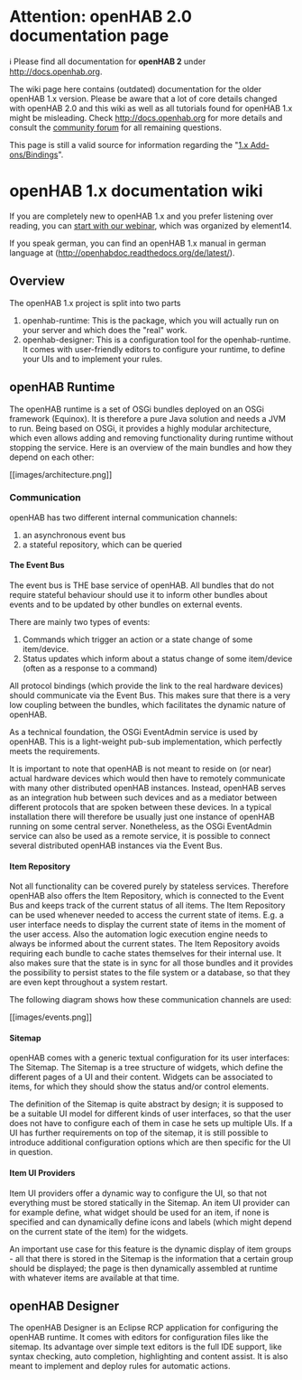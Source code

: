 # Attention: openHAB 2.0 documentation page

ℹ Please find all documentation for **openHAB 2** under http://docs.openhab.org.

The wiki page here contains (outdated) documentation for the older openHAB 1.x version. Please be aware that a lot of core details changed with openHAB 2.0 and this wiki as well as all tutorials found for openHAB 1.x might be misleading. Check http://docs.openhab.org for more details and consult the [community forum](http://community.openhab.org) for all remaining questions.

This page is still a valid source for information regarding the "[1.x Add-ons/Bindings](http://docs.openhab.org/addons/index.html)".

# openHAB 1.x documentation wiki

If you are completely new to openHAB 1.x and you prefer listening over reading, you can [start with our webinar](http://www.element14.com/community/videos/12763/l/home-automation-at-your-fingertips-with-eclipse-smarthome-and-openhab), which was organized by element14.

If you speak german, you can find an openHAB 1.x manual in german language at (http://openhabdoc.readthedocs.org/de/latest/).

## Overview

The openHAB 1.x project is split into two parts

1. openhab-runtime: This is the package, which you will actually run on your server and which does the "real" work.
1. openhab-designer: This is a configuration tool for the openhab-runtime. It comes with user-friendly editors to configure your runtime, to define your UIs and to implement your rules.

## openHAB Runtime

The openHAB runtime is a set of OSGi bundles deployed on an OSGi framework (Equinox). It is therefore a pure Java solution and needs a JVM to run. Being based on OSGi, it provides a highly modular architecture, which even allows adding and removing functionality during runtime without stopping the service. Here is an overview of the main bundles and how they depend on each other:

[[images/architecture.png]]

### Communication

openHAB has two different internal communication channels:

1. an asynchronous event bus
1. a stateful repository, which can be queried

#### The Event Bus

The event bus is THE base service of openHAB. All bundles that do not require stateful behaviour should use it to inform other bundles about events and to be updated by other bundles on external events.

There are mainly two types of events: 

1. Commands which trigger an action or a state change of some item/device.
1. Status updates which inform about a status change of some item/device (often as a response to a command)

All protocol bindings (which provide the link to the real hardware devices) should communicate via the Event Bus. This makes sure that there is a very low coupling between the bundles, which facilitates the dynamic nature of openHAB.

As a technical foundation, the OSGi EventAdmin service is used by openHAB. This is a light-weight  pub-sub implementation, which perfectly meets the requirements.

It is important to note that openHAB is not meant to reside on (or near) actual hardware devices which would then have to remotely communicate with many other distributed openHAB instances. Instead, openHAB serves as an integration hub between such devices and as a mediator between different protocols that are spoken between these devices.
In a typical installation there will therefore be usually just one instance of openHAB running on some central server. Nonetheless, as the OSGi EventAdmin service can also be used as a remote service, it is possible to connect several distributed openHAB instances via the Event Bus.

#### Item Repository

Not all functionality can be covered purely by stateless services. Therefore openHAB also offers the Item Repository, which is connected to the Event Bus and keeps track of the current status of all items.
The Item Repository can be used whenever needed to access the current state of items. E.g. a user interface needs to display the current state of items in the moment of the user access. Also the automation logic execution engine needs to always be informed about the current states.
The Item Repository avoids requiring each bundle to cache states themselves for their internal use. It also makes sure that the state is in sync for all those bundles and it provides the possibility to persist states to the file system or a database, so that they are even kept throughout a system restart.

The following diagram shows how these communication channels are used:

[[images/events.png]]

#### Sitemap

openHAB comes with a generic textual configuration for its user interfaces: The Sitemap. The Sitemap is a tree structure of widgets, which define the different pages of a UI and their content. Widgets can be associated to items, for which they should show the status and/or control elements.

The definition of the Sitemap is quite abstract by design; it is supposed to be a suitable UI model for different kinds of user interfaces, so that the user does not have to configure each of them in case he sets up multiple UIs. If a UI has further requirements on top of the sitemap, it is still possible to introduce additional configuration options which are then specific for the UI in question.

#### Item UI Providers

Item UI providers offer a dynamic way to configure the UI, so that not everything must be stored statically in the Sitemap. An item UI provider can for example define, what widget should be used for an item, if none is specified and can dynamically define icons and labels (which might depend on the current state of the item) for the widgets.

An important use case for this feature is the dynamic display of item groups - all that there is stored in the Sitemap is the information that a certain group should be displayed; the page is then dynamically assembled at runtime with whatever items are available at that time.

## openHAB Designer

The openHAB Designer is an Eclipse RCP application for configuring the openHAB runtime.
It comes with editors for configuration files like the sitemap. Its advantage over simple text editors is the full IDE support, like syntax checking, auto completion, highlighting and content assist. It is also meant to implement and deploy rules for automatic actions.